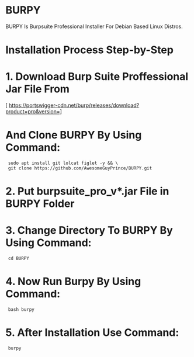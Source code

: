 # BURPY
  BURPY Is Burpsuite Professional Installer For Debian Based Linux Distros.
  
# Installation Process Step-by-Step
# 1. Download Burp Suite Proffessional Jar File From 
   [ https://portswigger-cdn.net/burp/releases/download?product=pro&version=]
     
# And Clone BURPY By Using Command:
     sudo apt install git lolcat figlet -y && \
     git clone https://github.com/AwesomeGuyPrince/BURPY.git
     
# 2. Put burpsuite_pro_v*.jar File in BURPY Folder

# 3. Change Directory To BURPY By Using Command:
     cd BURPY
# 4. Now Run Burpy By Using Command:
     bash burpy
# 5. After Installation Use Command:
     burpy
 
